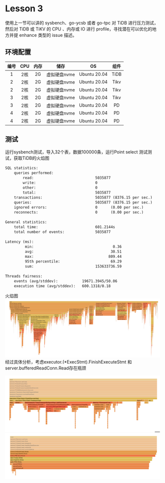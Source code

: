 # Lesson 3

使用上一节可以讲的 sysbench、go-ycsb 或者 go-tpc 对 TiDB 进行压力测试，
然后对 TiDB 或 TiKV 的 CPU 、内存或 IO 进行 profile，寻找潜在可以优化的地
方并提 enhance 类型的 issue 描述。

## 环境配置

| 编号 |  CPU  | 内存 |   储存   |      OS      | 组件 |
| :--: | :--: | :--: | :------: | :----------: | :--: |
|  1   |  2核  |  2G  | 虚拟硬盘nvme | Ubuntu 20.04 | TiDB |
|  2   |  2核  |  2G  | 虚拟硬盘nvme | Ubuntu 20.04 | Tikv |
|  2   |  2核  |  2G  | 虚拟硬盘nvme | Ubuntu 20.04 | Tikv |
|  3   |  2核  |  2G  | 虚拟硬盘nvme | Ubuntu 20.04 | Tikv |
|  3   |  2核  |  2G  | 虚拟硬盘nvme | Ubuntu 20.04 |  PD  |
|  4   |   2核  |  2G  | 虚拟硬盘nvme | Ubuntu 20.04 |  PD  |
|  4   |   2核  |  2G  | 虚拟硬盘nvme | Ubuntu 20.04 |  PD  |

## 测试
运行sysbench测试，导入32个表，数据100000条，运行Point select 测试测试，获取TiDB的火焰图
```
SQL statistics:
    queries performed:
        read:                            5035877
        write:                           0
        other:                           0
        total:                           5035877
    transactions:                        5035877 (8376.15 per sec.)
    queries:                             5035877 (8376.15 per sec.)
    ignored errors:                      0      (0.00 per sec.)
    reconnects:                          0      (0.00 per sec.)

General statistics:
    total time:                          601.2144s
    total number of events:              5035877

Latency (ms):
         min:                                    0.36
         avg:                                   30.51
         max:                                  809.44
         95th percentile:                       69.29
         sum:                            153633736.59

Threads fairness:
    events (avg/stddev):           19671.3945/50.06
    execution time (avg/stddev):   600.1318/0.18
```
火焰图
<img src="Img/Lesson 3/img1.png" style="zoom:75%;" /><br>
经过具体分析，考虑executor.(*ExecStmt).FinishExecuteStmt 和server.bufferedReadConn.Read存在瓶颈

<img src="Img/Lesson 3/img2.png" style="zoom:75%;" /><br>
<img src="Img/Lesson 3/img3.png" style="zoom:75%;" /><br>

